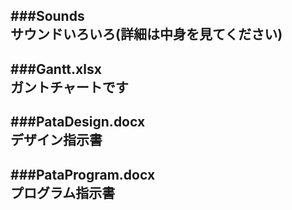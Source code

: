 ###Sounds  
サウンドいろいろ(詳細は中身を見てください)
---------------------------------------
###Gantt.xlsx  
ガントチャートです  
---------------------------------------
###PataDesign.docx  
デザイン指示書
---------------------------------------
###PataProgram.docx  
プログラム指示書  
---------------------------------------

